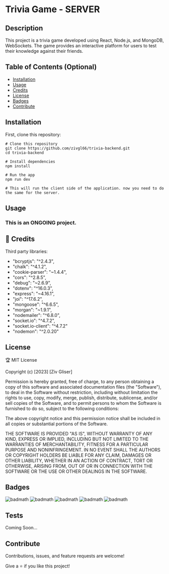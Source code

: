 # Trivia Game - SERVER


## Description

This project is a trivia game developed using React, Node.js, and MongoDB, WebSockets. The game provides an interactive platform for users to test their knowledge against their friends.

## Table of Contents (Optional)

- [Installation](#installation)
- [Usage](#usage)
- [Credits](#credits)
- [License](#license)
- [Badges](#badges)
- [Contribute](#contribute)
  

## Installation

First, clone this repository:

```
# Clone this repository
git clone https://github.com/zivgl66/trivia-backend.git
cd trivia-backend

# Install dependencies
npm install

# Run the app
npm run dev

# This will run the client side of the application. now you need to do the same for the server.

```

## Usage
### This is an ONGOING project.



## 🤝 Credits

Third party libraries:
- "bcryptjs": "^2.4.3",
- "chalk": "^4.1.2",
- "cookie-parser": "~1.4.4",
- "cors": "^2.8.5",
- "debug": "~2.6.9",
- "dotenv": "^16.0.3",
- "express": "~4.16.1",
- "joi": "^17.6.2",
- "mongoose": "^6.6.5",
- "morgan": "~1.9.1",
- "nodemailer": "^6.8.0",
- "socket.io": "^4.7.2",
- "socket.io-client": "^4.7.2"
- "nodemon": "^2.0.20"

 

## License

🏆 MIT License

Copyright (c) [2023] [Ziv Gliser]

Permission is hereby granted, free of charge, to any person obtaining a copy
of this software and associated documentation files (the "Software"), to deal
in the Software without restriction, including without limitation the rights
to use, copy, modify, merge, publish, distribute, sublicense, and/or sell
copies of the Software, and to permit persons to whom the Software is
furnished to do so, subject to the following conditions:

The above copyright notice and this permission notice shall be included in all
copies or substantial portions of the Software.

THE SOFTWARE IS PROVIDED "AS IS", WITHOUT WARRANTY OF ANY KIND, EXPRESS OR
IMPLIED, INCLUDING BUT NOT LIMITED TO THE WARRANTIES OF MERCHANTABILITY,
FITNESS FOR A PARTICULAR PURPOSE AND NONINFRINGEMENT. IN NO EVENT SHALL THE
AUTHORS OR COPYRIGHT HOLDERS BE LIABLE FOR ANY CLAIM, DAMAGES OR OTHER
LIABILITY, WHETHER IN AN ACTION OF CONTRACT, TORT OR OTHERWISE, ARISING FROM,
OUT OF OR IN CONNECTION WITH THE SOFTWARE OR THE USE OR OTHER DEALINGS IN THE
SOFTWARE.

## Badges

![badmath](https://img.shields.io/badge/React-20232A?style=for-the-badge&logo=react&logoColor=61DAFB)
![badmath](https://img.shields.io/badge/Node%20js-339933?style=for-the-badge&logo=nodedotjs&logoColor=white)
![badmath](https://img.shields.io/badge/MongoDB-4EA94B?style=for-the-badge&logo=mongodb&logoColor=white)
![badmath](https://img.shields.io/badge/Socket.io-010101?&style=for-the-badge&logo=Socket.io&logoColor=white)
![badmath](https://img.shields.io/badge/Express%20js-000000?style=for-the-badge&logo=express&logoColor=white)



## Tests

Coming Soon...


## Contribute

Contributions, issues, and feature requests are welcome!

Give a ⭐️ if you like this project!

